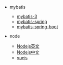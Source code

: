 
- mybatis
  - [mybatis-3](https://mybatis.org/mybatis-3/zh/index.html)
  - [mybatis-spring](https://mybatis.org/spring/zh/index.html)
  - [mybatis-spring-boot](http://mybatis.org/spring-boot-starter/mybatis-spring-boot-autoconfigure/index.html#)
  
- node 
  - [Nodejs英文](https://nodejs.org/en/)
  - [Nodejs中文](http://nodejs.cn/)
  - [vuejs](https://vuejs.org/)

